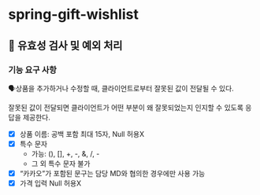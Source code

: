 # spring-gift-wishlist

## 🚀 유효성 검사 및 예외 처리
### 기능 요구 사항

🗣️상품을 추가하거나 수정할 때, 클라이언트로부터 잘못된 값이 전달될 수 있다.

잘못된 값이 전달되면 클라이언트가 어떤 부분이 왜 잘못되었는지 인지할 수 있도록 응답을 제공한다.

- [X] 상품 이름: 공백 포함 최대 15자, Null 허용X
- [X] 특수 문자
    - 가능: (), [], +, -, &, /, -
    - 그 외 특수 문자 불가
- [X] “카카오”가 포함된 문구는 담당 MD와 협의한 경우에만 사용 가능
- [X] 가격 입력 Null 허용X